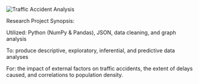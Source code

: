 ![Traffic Accident Analysis](nasa.webq)

Research Project Synopsis: 

Utilized: Python (NumPy & Pandas), JSON, data cleaning, and graph analysis

To: produce descriptive, exploratory, inferential, and predictive data analyses 

For: the impact of external factors on traffic accidents, the extent of delays caused, and correlations to population density. 
